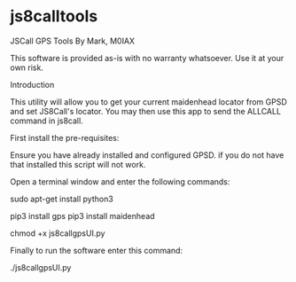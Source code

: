 # js8calltools

JSCall GPS Tools
By Mark, M0IAX

This software is provided as-is with no warranty whatsoever. Use it at your own risk.

Introduction

This utility will allow you to get your current maidenhead locator from GPSD and set JS8Call's locator.
You may then use this app to send the ALLCALL command in js8call.

First install the pre-requisites:

Ensure you have already installed and configured GPSD. if you do not have that installed this script will not work.

Open a terminal window and enter the following commands:

sudo apt-get install python3

pip3 install gps
pip3 install maidenhead


chmod +x js8callgpsUI.py

Finally to run the software enter this command:

./js8callgpsUI.py
